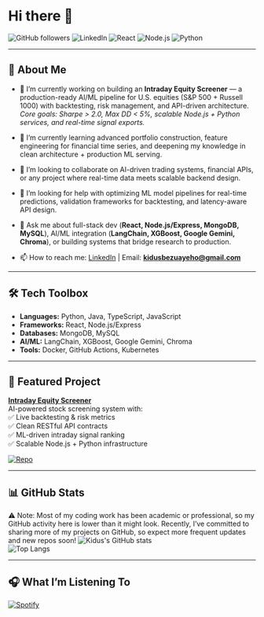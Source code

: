 # Hi there 👋

![GitHub followers](https://img.shields.io/github/followers/Kidus-Bezuayeho?style=social)
![LinkedIn](https://img.shields.io/badge/LinkedIn-Kidus_Bezuayeho-blue?logo=linkedin)
![React](https://img.shields.io/badge/Code-React-informational?logo=react&color=61DAFB)
![Node.js](https://img.shields.io/badge/Code-Node.js-informational?logo=node.js&color=339933)
![Python](https://img.shields.io/badge/Code-Python-informational?logo=python&color=3776AB)

---

## 🚀 About Me

- 🔭 I’m currently working on building an **Intraday Equity Screener** — a production-ready AI/ML pipeline for U.S. equities (S&P 500 + Russell 1000) with backtesting, risk management, and API-driven architecture.  
  *Core goals: Sharpe > 2.0, Max DD < 5%, scalable Node.js + Python services, and real-time signal exports.*
  
- 🌱 I’m currently learning advanced portfolio construction, feature engineering for financial time series, and deepening my knowledge in clean architecture + production ML serving.

- 👯 I’m looking to collaborate on AI-driven trading systems, financial APIs, or any project where real-time data meets scalable backend design.

- 🤔 I’m looking for help with optimizing ML model pipelines for real-time predictions, validation frameworks for backtesting, and latency-aware API design.

- 💬 Ask me about full-stack dev (**React, Node.js/Express, MongoDB, MySQL**), AI/ML integration (**LangChain, XGBoost, Google Gemini, Chroma**), or building systems that bridge research to production.

- 📫 How to reach me: [LinkedIn](https://www.linkedin.com/in/kidus-bezuayeho/) | Email: **kidusbezuayeho@gmail.com**

---

## 🛠 Tech Toolbox
- **Languages:** Python, Java, TypeScript, JavaScript  
- **Frameworks:** React, Node.js/Express  
- **Databases:** MongoDB, MySQL  
- **AI/ML:** LangChain, XGBoost, Google Gemini, Chroma  
- **Tools:** Docker, GitHub Actions, Kubernetes  

---

## 🌟 Featured Project
**[Intraday Equity Screener](https://github.com/Kidus-Bezuayeho/Intraday-Equity-Screener)**  
AI-powered stock screening system with:  
✅ Live backtesting & risk metrics  
✅ Clean RESTful API contracts  
✅ ML-driven intraday signal ranking  
✅ Scalable Node.js + Python infrastructure  

[![Repo](https://img.shields.io/badge/Repo-Intraday_Equity_Screener-green?logo=github)](https://github.com/Kidus-Bezuayeho/Intraday-Equity-Screener)

---

## 📊 GitHub Stats
⚠️ Note: Most of my coding work has been academic or professional, so my GitHub activity here is lower than it might look. Recently, I’ve committed to sharing more of my projects on GitHub, so expect more frequent updates and new repos soon!
![Kidus's GitHub stats](https://github-readme-stats.vercel.app/api?username=Kidus-Bezuayeho&show_icons=true&theme=tokyonight)  
![Top Langs](https://github-readme-stats.vercel.app/api/top-langs/?username=Kidus-Bezuayeho&layout=compact&theme=tokyonight)

---

## 🎧 What I’m Listening To
[![Spotify](https://novatorem.vercel.app/api/spotify)](https://open.spotify.com/user/yourspotifyid)
